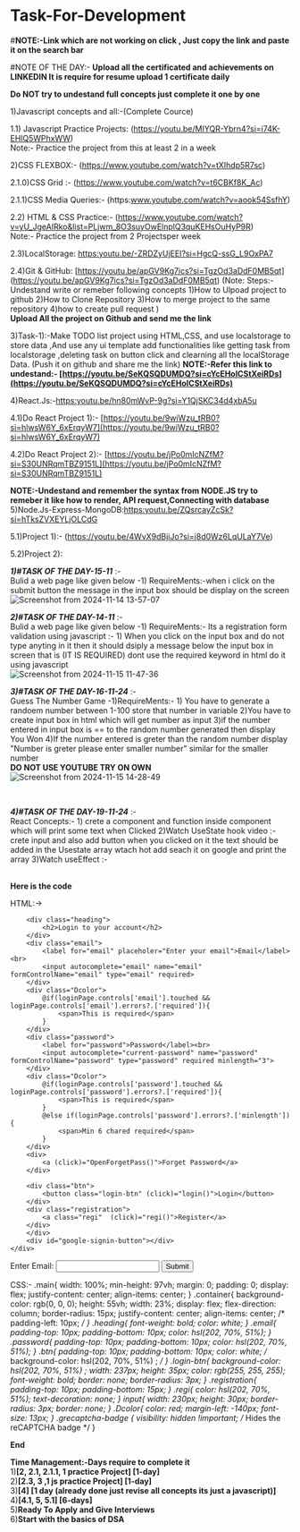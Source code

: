 # Task-For-Development

#<b>NOTE:-Link which are not working on click , Just copy the link and paste it on the search bar</b><br>

#NOTE OF THE DAY:- <strong>Upload all the certificated and achievements on LINKEDIN It is require for resume upload 1 certificate daily</strong> <br>

<b>Do NOT try to undestand full concepts just complete it one by one </b>

1)Javascript concepts and all:-(Complete Cource)

1.1) Javascript Practice Projects:  (https://youtu.be/MIYQR-Ybrn4?si=i74K-EHlQ5WPhxWW) <br> Note:- Practice the project from this at least 2 in a week

2)CSS FLEXBOX:- (https://www.youtube.com/watch?v=tXIhdp5R7sc)     

2.1.0)CSS Grid   :- (https://www.youtube.com/watch?v=t6CBKf8K_Ac)
        
2.1.1)CSS Media Queries:- (https:www.youtube.com/watch?v=aook54SsfhY)

2.2) HTML & CSS Practice:- (https://www.youtube.com/watch?v=yU_JgeAIRko&list=PLjwm_8O3suyOwElnplQ3quKEHsOuHyP9R) <br> Note:- Practice the project from 2 Projectsper week
            
2.3)LocalStorage: [https:youtu.be/-ZRDZyUjEEI?si=HgcQ-ssG_L9OxPA7](https:youtu.be/-ZRDZyUjEEI?si=HgcQ-ssG_L9OxPA7)

2.4)Git & GitHub: [https://youtu.be/apGV9Kg7ics?si=TgzOd3aDdF0MB5qt] (https://youtu.be/apGV9Kg7ics?si=TgzOd3aDdF0MB5qt) (Note: Steps:- Undestand write or remeber following concepts 1)How to Ulpoad project to github 2)How to Clone Repository 3)How to merge project to the same repository 4)how to create pull request )<br> <b>Upload All the project on Github and send me the link </b>

3)Task-1):-Make TODO list project using HTML,CSS, and use localstorage to store data ,And use any ui template add functionalities like getting task from localstorage ,deleting task on button click and clearning all the localStorage Data.  (Push it on github and share me the link) 
<b>NOTE:-Refer this link to undestand:- [https://youtu.be/SeKQSQDUMDQ?si=cYcEHoICStXeiRDs](https://youtu.be/SeKQSQDUMDQ?si=cYcEHoICStXeiRDs)</b>

4)React.Js:-[https:youtu.be/hn80mWvP-9g?si=Y1QjSKC34d4xbA5u](https:youtu.be/hn80mWvP-9g?si=Y1QjSKC34d4xbA5u)

4.1)Do React Project 1):- [https://youtu.be/9wiWzu_tRB0?si=hlwsW6Y_6xErqyW7](https://youtu.be/9wiWzu_tRB0?si=hlwsW6Y_6xErqyW7)

4.2)Do React Project 2):- [https://youtu.be/jPo0mIcNZfM?si=S30UNRqmTBZ9151L](https://youtu.be/jPo0mIcNZfM?si=S30UNRqmTBZ9151L)

<b>NOTE:-Undestand and remember the syntax from NODE.JS try to remeber it like how to render, API request,Connecting with database</b><br>
5)Node.Js-Express-MongoDB:[https:youtu.be/ZQsrcayZcSk?si=hTksZVXEYLjOLCdG](https:youtu.be/ZQsrcayZcSk?si=hTksZVXEYLjOLCdG)

5.1)Project 1):- (https://youtu.be/4WvX9dBjiJo?si=i8d0Wz6LqULaY7Ve)

5.2)Project 2): <br>


<b><em>1)#TASK OF THE DAY-15-11</em></b> :-<br> Bulid a web page like given below -1) RequireMents:-when i click on the submit button the message in the input box should be display on the screen <br>
![Screenshot from 2024-11-14 13-57-07](https://github.com/user-attachments/assets/75901013-b8b1-4fa5-a790-7f26d808646d)<br>

<b><em>2)#TASK OF THE DAY-14-11</em></b> :-<br> Bulid a web page like given below -1) RequireMents:- Its a registration form validation using javascript :- 1) When you click on the input box and do not type anyting in it then it should dsiply a message below the input box in screen that is (IT IS REQUIRED) dont use the required keyword in html do it using javascript<br>
![Screenshot from 2024-11-15 11-47-36](https://github.com/user-attachments/assets/e95a8001-bf97-41a7-9163-e6afe1c3c1f0)<br>

<b><em>3)#TASK OF THE DAY-16-11-24</em></b> :-<br>Guess The Number Game -1)RequireMents:- 1) You have to generate a randoem number between 1-100 store that number in variable 2)You have to create input box in html which will get number as input  3)if the number entered in input box is == to the random number generated then display You Won 4)If the number entered is greter than the random number display "Number is greter please enter smaller number" similar for the smaller number<br>
<b>DO NOT USE YOUTUBE TRY ON OWN</b><br>
![Screenshot from 2024-11-15 14-28-49](https://github.com/user-attachments/assets/80a704c5-fc3f-436c-be63-4b9852f30fe2)

<br>

<b><em>4)#TASK OF THE DAY-19-11-24</em></b> :-<br>React Concepts:-  1) crete a component and function inside component which will print some  text when Clicked   2)Watch UseState hook video  :- crete input and also add button when you clicked on it the text should be added in the
Usestate array wtach hot add seach it on google and print the array   3)Watch useEffect :-</b><br>
<br>


<b>Here is the code</b>

HTML:->

<form class="formTag" validate [formGroup]="loginPage"  autocomplete="on">
    <div class="main">
        <div class="container">

        <div class="heading">
            <h2>Login to your account</h2>
        </div>
        <div class="email">
            <label for="email" placeholer="Enter your email">Email</label><br>
            <input autocomplete="email" name="email" formControlName="email" type="email" required>
        </div>
        <div class="Dcolor">
            @if(loginPage.controls['email'].touched && loginPage.controls['email'].errors?.['required']){
                <span>This is required</span>
            }
        </div>
        <div class="password">
            <label for="password">Password</label><br>
            <input autocomplete="current-password" name="password" formControlName="password" type="password" required minlength="3">
        </div>
        <div class="Dcolor">
            @if(loginPage.controls['password'].touched && loginPage.controls['password'].errors?.['required']){
                <span>This is required</span>
            }
            @else if(loginPage.controls['password'].errors?.['minlength']){
                <span>Min 6 chared required</span>
            }
        </div>
        <div>
            <a (click)="OpenForgetPass()">Forget Password</a>
        </div>

        <div class="btn">
            <button class="login-btn" (click)="login()">Login</button>
        </div>
        <div class="registration">
            <a class="regi"  (click)="regi()">Register</a>
        </div>
        </div>
        <div id="google-signin-button"></div>
    </div>
</form>

<div *ngIf="isOpenForgtePass">
    <label for="email">Enter Email:</label>
    <input [(ngModel)]="ForgetEmail" type="text" >
    <button (click)="handleForgetPassword()">Submit</button>
</div>



CSS:-
.main{
    width: 100%;
    min-height: 97vh;
    margin: 0;
    padding: 0;
    display: flex;
    justify-content: center;
    align-items: center;
}
.container{
    background-color: rgb(0, 0, 0);
    height: 55vh;
    width: 23%;
    display: flex;
    flex-direction: column;
    border-radius: 15px;
    justify-content: center;
    align-items: center;
    /* padding-left: 10px; */
}
.heading{
    font-weight: bold;
    color: white;
}
.email{
    padding-top: 10px;
    padding-bottom: 10px;
    color: hsl(202, 70%, 51%);
}
.password{
    padding-top: 10px;
    padding-bottom: 10px;
    color: hsl(202, 70%, 51%);
}
.btn{
    padding-top: 10px;
    padding-bottom: 10px;
    color: white;
    /* background-color: hsl(202, 70%, 51%) ; */
}
.login-btn{
    background-color: hsl(202, 70%, 51%) ;
    width: 237px;
    height: 35px;
    color: rgb(255, 255, 255);
    font-weight: bold;
    border: none;
    border-radius: 3px;
}
.registration{
    padding-top: 10px;
    padding-bottom: 15px;
}
.regi{
    color: hsl(202, 70%, 51%);
    text-decoration: none;
}
input{
    width: 230px;
    height: 30px;
    border-radius: 3px;
    border: none;
}
.Dcolor{
    color: red;
    margin-left: -140px;
    font-size: 13px;
}
.grecaptcha-badge {
    visibility: hidden !important;  /* Hides the reCAPTCHA badge */
  }

<b>End</b>



    
<b>Time Management:-Days require to complete it</b><br>
1)<b>[2, 2.1, 2.1.1, 1 practice Project] [1-day]</b><br>
2)<b>[2.3, 3 ,1 js practice Project] [1-day]</b><br>
3)<b>[4] [1 day (already done just revise all concepts its just a javascript)]</b><br>
4)<b>[4.1, 5, 5.1] [6-days]</b><br>
5)<b>Ready To Apply and Give Interviews</b><br>
6)<b>Start with the basics of DSA<b/><br>


